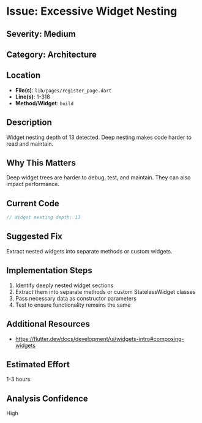 # Issue: Excessive Widget Nesting

## Severity: Medium

## Category: Architecture

## Location
- **File(s)**: `lib/pages/register_page.dart`
- **Line(s)**: 1-318
- **Method/Widget**: `build`

## Description
Widget nesting depth of 13 detected. Deep nesting makes code harder to read and maintain.

## Why This Matters
Deep widget trees are harder to debug, test, and maintain. They can also impact performance.

## Current Code
```dart
// Widget nesting depth: 13
```

## Suggested Fix
Extract nested widgets into separate methods or custom widgets.

## Implementation Steps
1. Identify deeply nested widget sections
2. Extract them into separate methods or custom StatelessWidget classes
3. Pass necessary data as constructor parameters
4. Test to ensure functionality remains the same

## Additional Resources
- https://flutter.dev/docs/development/ui/widgets-intro#composing-widgets

## Estimated Effort
1-3 hours

## Analysis Confidence
High
